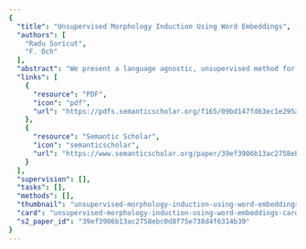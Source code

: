 ```yaml
---
{
  "title": "Unsupervised Morphology Induction Using Word Embeddings",
  "authors": [
    "Radu Soricut",
    "F. Och"
  ],
  "abstract": "We present a language agnostic, unsupervised method for inducing morphological transformations between words. The method relies on certain regularities manifest in highdimensional vector spaces. We show that this method is capable of discovering a wide range of morphological rules, which in turn are used to build morphological analyzers. We evaluate this method across six different languages and nine datasets, and show significant improvements across all languages.",
  "links": [
    {
      "resource": "PDF",
      "icon": "pdf",
      "url": "https://pdfs.semanticscholar.org/f165/09bd147fd63ec1e295af9b2e18e1897e49bc.pdf"
    },
    {
      "resource": "Semantic Scholar",
      "icon": "semanticscholar",
      "url": "https://www.semanticscholar.org/paper/39ef3906b13ac2758ebc0d8f75e738d4f6314b39"
    }
  ],
  "supervision": [],
  "tasks": [],
  "methods": [],
  "thumbnail": "unsupervised-morphology-induction-using-word-embeddings-thumb.jpg",
  "card": "unsupervised-morphology-induction-using-word-embeddings-card.jpg",
  "s2_paper_id": "39ef3906b13ac2758ebc0d8f75e738d4f6314b39"
}
---
```


